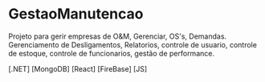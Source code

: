 # GestaoManutencao
Projeto para gerir empresas de O&amp;M, Gerenciar, OS's, Demandas. Gerenciamento de Desligamentos, Relatorios, controle de usuario, controle de estoque, controle de funcionarios, gestão de performance.


[.NET]
[MongoDB]
[React]
[FireBase]
[JS]
